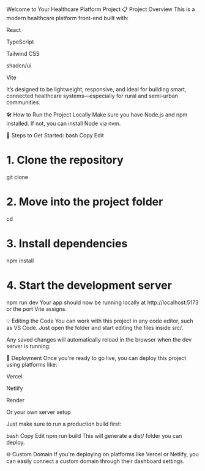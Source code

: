 Welcome to Your Healthcare Platform Project
📋 Project Overview
This is a modern healthcare platform front-end built with:

React

TypeScript

Tailwind CSS

shadcn/ui

Vite

It’s designed to be lightweight, responsive, and ideal for building smart, connected healthcare systems—especially for rural and semi-urban communities.

🛠 How to Run the Project Locally
Make sure you have Node.js and npm installed. If not, you can install Node via nvm.

🚀 Steps to Get Started:
bash
Copy
Edit
# 1. Clone the repository
git clone <your-git-url>

# 2. Move into the project folder
cd <your-project-name>

# 3. Install dependencies
npm install

# 4. Start the development server
npm run dev
Your app should now be running locally at http://localhost:5173 or the port Vite assigns.

💡 Editing the Code
You can work with this project in any code editor, such as VS Code. Just open the folder and start editing the files inside src/.

Any saved changes will automatically reload in the browser when the dev server is running.

🚢 Deployment
Once you're ready to go live, you can deploy this project using platforms like:

Vercel

Netlify

Render

Or your own server setup

Just make sure to run a production build first:

bash
Copy
Edit
npm run build
This will generate a dist/ folder you can deploy.

🌐 Custom Domain
If you're deploying on platforms like Vercel or Netlify, you can easily connect a custom domain through their dashboard settings.